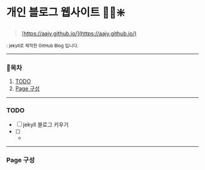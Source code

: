 # 개인 블로그 웹사이트 🌼🔆❇️
>
> [https://aajy.github.io/](https://aajy.github.io/)

<small>: jekyll로 제작한 GitHub Blog 입니다.</small>

---
### 🔗목차
1. [TODO](https://github.com/aajy/aajy.github.io/new/main?filename=README.md#todo)
2. [Page 구성](https://github.com/aajy/aajy.github.io/new/main?filename=README.md#page-%EA%B5%AC%EC%84%B1)
---
### TODO
- [ ] jekyll 블로그 키우기
- [ ] -
---
### Page 구성
